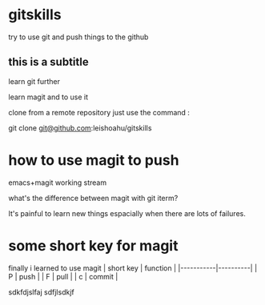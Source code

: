 # gitskills
 try to use git and push things to the github

## this is a subtitle

learn git further

learn magit and to use it


clone from a remote repository just use the command :

git clone git@github.com:leishoahu/gitskills


# how to use magit to push

emacs+magit working stream

what's the difference between magit with git iterm?

It's painful to learn new things espacially when there are lots of failures.

# some short key for magit

finally i learned to use magit
| short key | function |
|-----------|----------|
| P         | push     |
| F         | pull     |
| c         | commit   |

sdkfdjslfaj
sdfjlsdkjf
